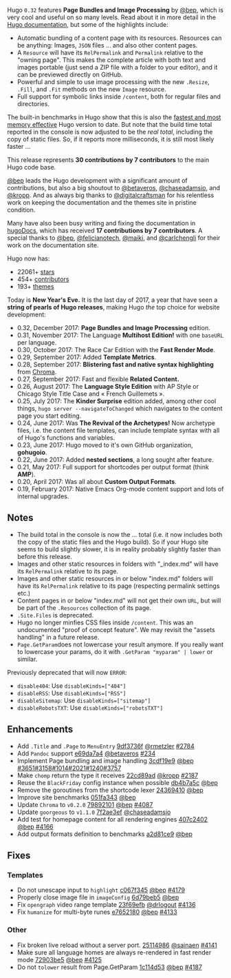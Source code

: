 Hugo `0.32` features **Page Bundles and Image Processing** by [@bep](https://github.com/bep), which is very cool and useful on so many levels. Read about it in more detail in the [Hugo documentation](https://gohugo.io/about/new-in-032/), but some of the highlights include:

* Automatic bundling of a content page with its resources. Resources can be anything: Images, `JSON` files ... and also other content pages.
* A `Resource` will have its `RelPermalink` and `Permalink` relative to the "owning page". This makes the complete article with both text and images portable (just send a ZIP file with a folder to your editor), and it can be previewed directly on GitHub.
* Powerful and simple to use image processing with the new `.Resize`, `.Fill`, and `.Fit` methods on the new `Image` resource.
* Full support for symbolic links inside `/content`, both for regular files and directories.

The built-in benchmarks in Hugo show that this is also the [fastest and most memory effective](https://gist.github.com/bep/2a9bbd221de2da5d39c8b32085c658f7) Hugo version to date. But note that the build time total reported in the console is now adjusted to be the *real total*, including the copy of static files. So, if it reports more milliseconds, it is still most likely faster ...

This release represents **30 contributions by 7 contributors** to the main Hugo code base.

[@bep](https://github.com/bep) leads the Hugo development with a significant amount of contributions, but also a big shoutout to [@betaveros](https://github.com/betaveros), [@chaseadamsio](https://github.com/chaseadamsio), and [@kropp](https://github.com/kropp). And as always big thanks to [@digitalcraftsman](https://github.com/digitalcraftsman) for his relentless work on keeping the documentation and the themes site in pristine condition.

Many have also been busy writing and fixing the documentation in [hugoDocs](https://github.com/gohugoio/hugoDocs), 
which has received **17 contributions by 7 contributors**. A special thanks to [@bep](https://github.com/bep), [@felicianotech](https://github.com/felicianotech), [@maiki](https://github.com/maiki), and [@carlchengli](https://github.com/carlchengli) for their work on the documentation site.

Hugo now has:

* 22061+ [stars](https://github.com/gohugoio/hugo/stargazers)
* 454+ [contributors](https://github.com/gohugoio/hugo/graphs/contributors)
* 193+ [themes](http://themes.gohugo.io/)

Today is **New Year's Eve.** It is the last day of 2017, a year that have seen a **string of pearls of Hugo releases**, making Hugo _the_ top choice for website development:

* 0.32, December 2017: **Page Bundles and Image Processing** edition.
* 0.31, November 2017: The Language **Multihost Edition!** with one `baseURL` per language.
* 0.30, October 2017: The Race Car Edition with the **Fast Render Mode**.
* 0.29, September 2017: Added **Template Metrics**.
*  0.28, September 2017:  **Blistering fast and native syntax highlighting** from [Chroma](https://github.com/alecthomas/chroma).
* 0.27, September 2017: Fast and flexible **Related Content.**
*  0.26, August 2017: The **Language Style Edition**  with AP Style or Chicago Style Title Case and « French Guillemets ».
* 0.25, July 2017: The **Kinder Surprise** edition added, among other cool things, `hugo server --navigateToChanged` which navigates to the content page you start editing.
* 0.24, June 2017: Was **The Revival of the Archetypes!** Now archetype files, i.e. the content file templates, can include template syntax with all of Hugo's functions and variables.
* 0.23, June 2017: Hugo moved to it's own GitHub organization, **gohugoio**.
* 0.22, June 2017: Added **nested sections**, a long sought after feature.
* 0.21, May 2017: Full support for shortcodes per output format (think **AMP**).
* 0.20, April 2017: Was all about **Custom Output Formats**.
* 0.19, February 2017: Native Emacs Org-mode content support and lots of internal upgrades.

## Notes

* The build total in the console is now the ... total (i.e. it now includes both the copy of the static files and the Hugo build). So if your Hugo site seems to build slightly slower, it is in reality probably slightly faster than before this release.
* Images and other static resources in folders with "_index.md" will have its `RelPermalink` relative to its page.
* Images and other static resources in or below "index.md" folders will have its `RelPermalink` relative to its page (respecting permalink settings etc.)
* Content pages in or below "index.md" will not get their own `URL`, but will be part of the `.Resources` collection of its page.
* `.Site.Files` is deprecated.
* Hugo no longer minfies CSS files inside `/content`. This was an undocumented "proof of concept feature". We may revisit the "assets handling" in a future release.	
* `Page.GetParam`does not lowercase your result anymore. If you really want to lowercase your params, do it with `.GetParam "myparam" | lower` or similar.

Previously deprecated that will now `ERROR`:

* `disable404`: Use `disableKinds=["404"]`
* `disableRSS`:  Use `disableKinds=["RSS"]`
* `disableSitemap`:  Use `disableKinds=["sitemap"]`
* `disableRobotsTXT`: Use `disableKinds=["robotsTXT"]`

## Enhancements

* Add `.Title` and `.Page` to `MenuEntry` [9df3736f](https://github.com/gohugoio/hugo/commit/9df3736fec164c51d819797416dc263f2869be77) [@rmetzler](https://github.com/rmetzler) [#2784](https://github.com/gohugoio/hugo/issues/2784)
* Add `Pandoc` support [e69da7a4](https://github.com/gohugoio/hugo/commit/e69da7a4cb725987f153707bf2fc59c135007e2a) [@betaveros](https://github.com/betaveros) [#234](https://github.com/gohugoio/hugo/issues/234)
* Implement Page bundling and image handling [3cdf19e9](https://github.com/gohugoio/hugo/commit/3cdf19e9b7e46c57a9bb43ff02199177feb55768) [@bep](https://github.com/bep) [#3651](https://github.com/gohugoio/hugo/issues/3651)[#3158](https://github.com/gohugoio/hugo/issues/3158)[#1014](https://github.com/gohugoio/hugo/issues/1014)[#2021](https://github.com/gohugoio/hugo/issues/2021)[#1240](https://github.com/gohugoio/hugo/issues/1240)[#3757](https://github.com/gohugoio/hugo/issues/3757)
* Make `chomp` return the type it receives [22cd89ad](https://github.com/gohugoio/hugo/commit/22cd89adc4792a3b55389d38acd4acfae3786775) [@kropp](https://github.com/kropp) [#2187](https://github.com/gohugoio/hugo/issues/2187) 
* Reuse the `BlackFriday` config instance when possible [db4b7a5c](https://github.com/gohugoio/hugo/commit/db4b7a5c6742c75f9cd9627d3b054d3a72802ec8) [@bep](https://github.com/bep) 
* Remove the goroutines from the shortcode lexer [24369410](https://github.com/gohugoio/hugo/commit/243694102a60da2fb1050020f68384539f9f9ef5) [@bep](https://github.com/bep) 
* Improve site benchmarks [051fa343](https://github.com/gohugoio/hugo/commit/051fa343d06d6c070df742f7cbd125432fcab665) [@bep](https://github.com/bep) 
* Update `Chroma` to `v0.2.0` [79892101](https://github.com/gohugoio/hugo/commit/7989210120dbde78da3741e2ef01b13f4aa78692) [@bep](https://github.com/bep) [#4087](https://github.com/gohugoio/hugo/issues/4087)
* Update `goorgeous` to `v1.1.0` [7f2ae3ef](https://github.com/gohugoio/hugo/commit/7f2ae3ef39f27a9bd26ddb9258b073a840faf491) [@chaseadamsio](https://github.com/chaseadamsio) 
* Add test for homepage content for all rendering engines [407c2402](https://github.com/gohugoio/hugo/commit/407c24020ef2db90cf33fd07e7522b2257013722) [@bep](https://github.com/bep) [#4166](https://github.com/gohugoio/hugo/issues/4166)
* Add output formats definition to benchmarks [a2d81ce9](https://github.com/gohugoio/hugo/commit/a2d81ce983d45b5742c93bd472503c88286f099a) [@bep](https://github.com/bep) 

## Fixes

### Templates

* Do not unescape input to `highlight` [c067f345](https://github.com/gohugoio/hugo/commit/c067f34558b82455b63b9ce8f5983b4b4849c7cf) [@bep](https://github.com/bep) [#4179](https://github.com/gohugoio/hugo/issues/4179)
* Properly close image file in `imageConfig` [6d79beb5](https://github.com/gohugoio/hugo/commit/6d79beb5f67dbb54d7714c3195addf9d8e3924e8) [@bep](https://github.com/bep) 
 * Fix  `opengraph` video range template [23f69efb](https://github.com/gohugoio/hugo/commit/23f69efb3914946b39ce673fcc0f2e3a9ed9d878) [@drlogout](https://github.com/drlogout) [#4136](https://github.com/gohugoio/hugo/issues/4136)
* Fix `humanize` for multi-byte runes [e7652180](https://github.com/gohugoio/hugo/commit/e7652180a13ce149041c48a1c2754c471df569c8) [@bep](https://github.com/bep) [#4133](https://github.com/gohugoio/hugo/issues/4133)

### Other

* Fix broken live reload without a server port. [25114986](https://github.com/gohugoio/hugo/commit/25114986086e5877a0b4108d8cf5e4e95f377241) [@sainaen](https://github.com/sainaen) [#4141](https://github.com/gohugoio/hugo/issues/4141)
* Make sure all language homes are always re-rendered in fast render mode [72903be5](https://github.com/gohugoio/hugo/commit/72903be587e9c4e3644f60b11e26238ec03da2db) [@bep](https://github.com/bep) [#4125](https://github.com/gohugoio/hugo/issues/4125)
* Do not `tolower` result from Page.GetParam [1c114d53](https://github.com/gohugoio/hugo/commit/1c114d539b0755724443fe28c90b12fe2a19085a) [@bep](https://github.com/bep) [#4187](https://github.com/gohugoio/hugo/issues/4187)
